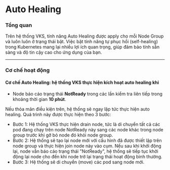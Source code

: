# Auto Healing

### Tổng quan

Trên hệ thống VKS, tính năng Auto Healing được apply cho mỗi Node Group và luôn luôn ở trạng thái bật. Việc bật tính năng tự phục hồi (self-healing) trong Kubernetes mang lại nhiều lợi ích quan trọng, giúp đảm bảo tính sẵn sàng và độ tin cậy cao cho ứng dụng của bạn.&#x20;

***

### Cơ chế hoạt động

#### Cơ chế Auto Healing: hệ thống VKS thực hiện kích hoạt auto healing khi

* Node báo cáo trạng thái **NotReady** trong các lần kiểm tra liên tiếp trong khoảng thời gian **10 phút**.

Nếu thỏa mãn điều kiện trên, hệ thống sẽ ngay lập tức thực hiện auto healing. Quá trình này được thực hiện theo 3 bước:

* Bước 1: Hệ thống VKS thực hiện drain node, tức là di chuyển tất cả các pod đang chạy trên node NotReady này sang các node khác trong node group trước khi gỡ bỏ node đó khỏi node group.&#x20;
* Bước 2: Hệ thống sẽ tạo lại node mới với cấu hình đã được thiết lập trên node group và thực hiện join node này vào cụm. Nếu sau khi khởi động lại, node vẫn báo cáo trạng thái "NotReady", hệ thống sẽ tiếp tục khởi động lại node cho đến khi node trở lại trạng thái hoạt động bình thường.&#x20;
* Bước 3: Hệ thống sẽ di chuyển (move) các pod sang node mới.
